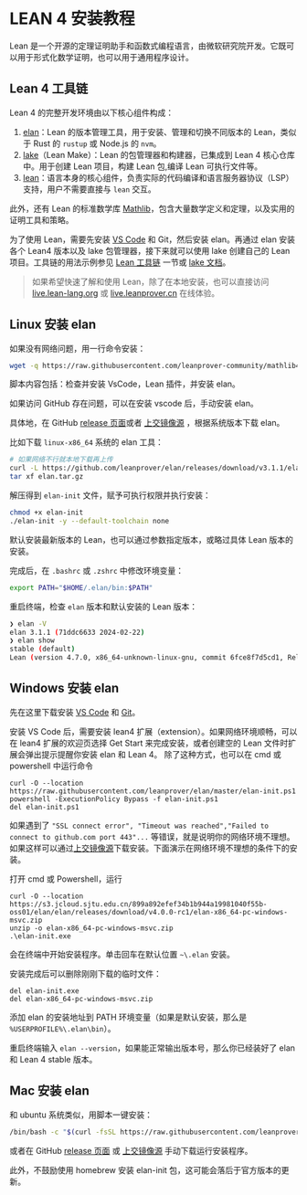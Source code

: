 # LEAN 4 安装教程

Lean 是一个开源的定理证明助手和函数式编程语言，由微软研究院开发。它既可以用于形式化数学证明，也可以用于通用程序设计。

## Lean 4 工具链

Lean 4 的完整开发环境由以下核心组件构成：

1. [elan](https://github.com/leanprover/elan)：Lean 的版本管理工具，用于安装、管理和切换不同版本的 Lean，类似于 Rust 的 `rustup` 或 Node.js 的 `nvm`。
2. [lake](https://github.com/leanprover/lake)（Lean Make）：Lean 的包管理器和构建器，已集成到 Lean 4 核心仓库中。用于创建 Lean 项目，构建 Lean 包,编译 Lean 可执行文件等。
3. [lean](https://github.com/leanprover/lean4)：语言本身的核心组件，负责实际的代码编译和语言服务器协议（LSP）支持，用户不需要直接与 `lean` 交互。

此外，还有 Lean 的标准数学库 [Mathlib](https://leanprover-community.github.io/mathlib4_docs/)，包含大量数学定义和定理，以及实用的证明工具和策略。

为了使用 Lean，需要先安装 [VS Code](https://code.visualstudio.com/) 和 Git，然后安装 elan。再通过 elan 安装各个 Lean4 版本以及 lake 包管理器，接下来就可以使用 lake 创建自己的 Lean 项目。工具链的用法示例参见 [Lean 工具链](tutorial/elan-lake.md) 一节或 [lake 文档](references/lake-doc.md)。

> 如果希望快速了解和使用 Lean，除了在本地安装，也可以直接访问 [live.lean-lang.org](https://live.lean-lang.org) 或 [live.leanprover.cn](https://live.leanprover.cn) 在线体验。

## Linux 安装 elan

如果没有网络问题，用一行命令安装：

```bash
wget -q https://raw.githubusercontent.com/leanprover-community/mathlib4/master/scripts/install_debian.sh && bash install_debian.sh ; rm -f install_debian.sh && source ~/.profile
```

脚本内容包括：检查并安装 VsCode，Lean 插件，并安装 elan。

如果访问 GitHub 存在问题，可以在安装 vscode 后，手动安装 elan。

具体地，在 GitHub [release 页面](https://github.com/leanprover/elan/releases)或者 [上交镜像源](https://s3.jcloud.sjtu.edu.cn/899a892efef34b1b944a19981040f55b-oss01/elan/mirror_clone_list.html) ，根据系统版本下载 elan。

比如下载 `linux-x86_64` 系统的 elan 工具：

```bash
# 如果网络不行就本地下载再上传
curl -L https://github.com/leanprover/elan/releases/download/v3.1.1/elan-x86_64-unknown-linux-gnu.tar.gz -o elan.tar.gz
tar xf elan.tar.gz
```

解压得到 `elan-init` 文件，赋予可执行权限并执行安装：

```bash
chmod +x elan-init
./elan-init -y --default-toolchain none
```

默认安装最新版本的 Lean，也可以通过参数指定版本，或略过具体 Lean 版本的安装。

完成后，在 `.bashrc` 或 `.zshrc` 中修改环境变量：

```bash
export PATH="$HOME/.elan/bin:$PATH"
```

重启终端，检查 `elan` 版本和默认安装的 Lean 版本：

```bash
❯ elan -V
elan 3.1.1 (71ddc6633 2024-02-22)
❯ elan show
stable (default)
Lean (version 4.7.0, x86_64-unknown-linux-gnu, commit 6fce8f7d5cd1, Release)
```

## Windows 安装 elan

先在这里下载安装 [VS Code](https://code.visualstudio.com/download) 和 [Git](https://gitforwindows.org/)。

安装 VS Code 后，需要安装 lean4 扩展（extension）。如果网络环境顺畅，可以在 lean4 扩展的欢迎页选择 Get Start 来完成安装，或者创建空的 Lean 文件时扩展会弹出提示提醒你安装 elan 和 Lean 4。
除了这种方式，也可以在 cmd 或 powershell 中运行命令

```
curl -O --location https://raw.githubusercontent.com/leanprover/elan/master/elan-init.ps1
powershell -ExecutionPolicy Bypass -f elan-init.ps1
del elan-init.ps1
```

如果遇到了 `"SSL connect error", "Timeout was reached","Failed to connect to github.com port 443"...` 等错误，就是说明你的网络环境不理想。如果这样可以通过[上交镜像源](https://s3.jcloud.sjtu.edu.cn/899a892efef34b1b944a19981040f55b-oss01/elan/elan/releases/download/mirror_clone_list.html)下载安装。下面演示在网络环境不理想的条件下的安装。

打开 cmd 或 Powershell，运行
```
curl -O --location https://s3.jcloud.sjtu.edu.cn/899a892efef34b1b944a19981040f55b-oss01/elan/elan/releases/download/v4.0.0-rc1/elan-x86_64-pc-windows-msvc.zip
unzip -o elan-x86_64-pc-windows-msvc.zip
.\elan-init.exe
```
会在终端中开始安装程序。单击回车在默认位置 `~\.elan` 安装。

安装完成后可以删除刚刚下载的临时文件：

```
del elan-init.exe
del elan-x86_64-pc-windows-msvc.zip
```

添加 elan 的安装地址到 PATH 环境变量（如果是默认安装，那么是 `%USERPROFILE%\.elan\bin`）。

重启终端输入 `elan --version`，如果能正常输出版本号，那么你已经装好了 elan 和 Lean 4 stable 版本。


## Mac 安装 elan

和 ubuntu 系统类似，用脚本一键安装：

```bash
/bin/bash -c "$(curl -fsSL https://raw.githubusercontent.com/leanprover-community/mathlib4/master/scripts/install_macos.sh)" && source ~/.profile
```

或者在 GitHub [release 页面](https://github.com/leanprover/elan/releases) 或 [上交镜像源](https://s3.jcloud.sjtu.edu.cn/899a892efef34b1b944a19981040f55b-oss01/elan/mirror_clone_list.html) 手动下载运行安装程序。

此外，不鼓励使用 homebrew 安装 elan-init 包，这可能会落后于官方版本的更新。
